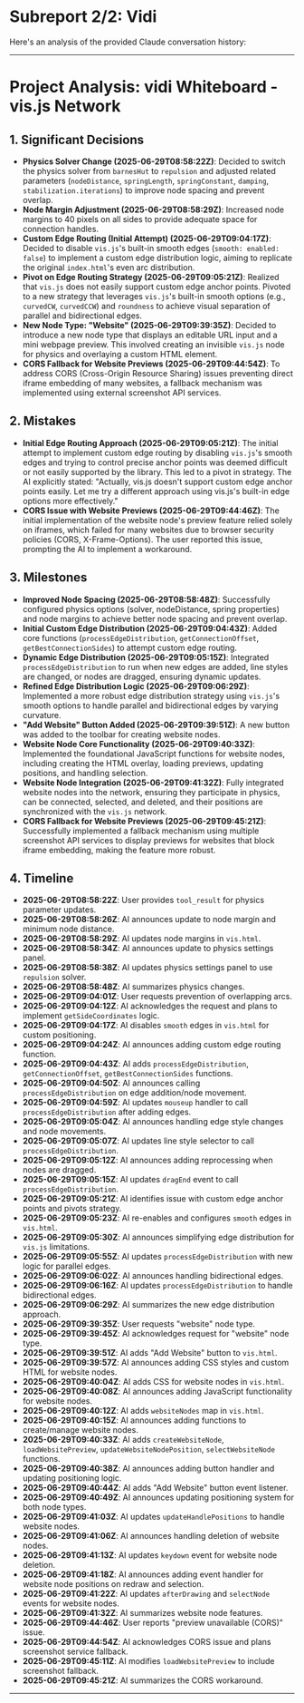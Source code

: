 # Subreport 2/2: Vidi

Here's an analysis of the provided Claude conversation history:

---

# Project Analysis: vidi Whiteboard - vis.js Network

## 1. Significant Decisions

*   **Physics Solver Change (2025-06-29T08:58:22Z)**: Decided to switch the physics solver from `barnesHut` to `repulsion` and adjusted related parameters (`nodeDistance`, `springLength`, `springConstant`, `damping`, `stabilization.iterations`) to improve node spacing and prevent overlap.
*   **Node Margin Adjustment (2025-06-29T08:58:29Z)**: Increased node margins to 40 pixels on all sides to provide adequate space for connection handles.
*   **Custom Edge Routing (Initial Attempt) (2025-06-29T09:04:17Z)**: Decided to disable `vis.js`'s built-in smooth edges (`smooth: enabled: false`) to implement a custom edge distribution logic, aiming to replicate the original `index.html`'s even arc distribution.
*   **Pivot on Edge Routing Strategy (2025-06-29T09:05:21Z)**: Realized that `vis.js` does not easily support custom edge anchor points. Pivoted to a new strategy that leverages `vis.js`'s built-in smooth options (e.g., `curvedCW`, `curvedCCW`) and `roundness` to achieve visual separation of parallel and bidirectional edges.
*   **New Node Type: "Website" (2025-06-29T09:39:35Z)**: Decided to introduce a new node type that displays an editable URL input and a mini webpage preview. This involved creating an invisible `vis.js` node for physics and overlaying a custom HTML element.
*   **CORS Fallback for Website Previews (2025-06-29T09:44:54Z)**: To address CORS (Cross-Origin Resource Sharing) issues preventing direct iframe embedding of many websites, a fallback mechanism was implemented using external screenshot API services.

## 2. Mistakes

*   **Initial Edge Routing Approach (2025-06-29T09:05:21Z)**: The initial attempt to implement custom edge routing by disabling `vis.js`'s smooth edges and trying to control precise anchor points was deemed difficult or not easily supported by the library. This led to a pivot in strategy. The AI explicitly stated: "Actually, vis.js doesn't support custom edge anchor points easily. Let me try a different approach using vis.js's built-in edge options more effectively."
*   **CORS Issue with Website Previews (2025-06-29T09:44:46Z)**: The initial implementation of the website node's preview feature relied solely on iframes, which failed for many websites due to browser security policies (CORS, X-Frame-Options). The user reported this issue, prompting the AI to implement a workaround.

## 3. Milestones

*   **Improved Node Spacing (2025-06-29T08:58:48Z)**: Successfully configured physics options (solver, nodeDistance, spring properties) and node margins to achieve better node spacing and prevent overlap.
*   **Initial Custom Edge Distribution (2025-06-29T09:04:43Z)**: Added core functions (`processEdgeDistribution`, `getConnectionOffset`, `getBestConnectionSides`) to attempt custom edge routing.
*   **Dynamic Edge Distribution (2025-06-29T09:05:15Z)**: Integrated `processEdgeDistribution` to run when new edges are added, line styles are changed, or nodes are dragged, ensuring dynamic updates.
*   **Refined Edge Distribution Logic (2025-06-29T09:06:29Z)**: Implemented a more robust edge distribution strategy using `vis.js`'s smooth options to handle parallel and bidirectional edges by varying curvature.
*   **"Add Website" Button Added (2025-06-29T09:39:51Z)**: A new button was added to the toolbar for creating website nodes.
*   **Website Node Core Functionality (2025-06-29T09:40:33Z)**: Implemented the foundational JavaScript functions for website nodes, including creating the HTML overlay, loading previews, updating positions, and handling selection.
*   **Website Node Integration (2025-06-29T09:41:32Z)**: Fully integrated website nodes into the network, ensuring they participate in physics, can be connected, selected, and deleted, and their positions are synchronized with the `vis.js` network.
*   **CORS Fallback for Website Previews (2025-06-29T09:45:21Z)**: Successfully implemented a fallback mechanism using multiple screenshot API services to display previews for websites that block iframe embedding, making the feature more robust.

## 4. Timeline

*   **2025-06-29T08:58:22Z**: User provides `tool_result` for physics parameter updates.
*   **2025-06-29T08:58:26Z**: AI announces update to node margin and minimum node distance.
*   **2025-06-29T08:58:29Z**: AI updates node margins in `vis.html`.
*   **2025-06-29T08:58:34Z**: AI announces update to physics settings panel.
*   **2025-06-29T08:58:38Z**: AI updates physics settings panel to use `repulsion` solver.
*   **2025-06-29T08:58:48Z**: AI summarizes physics changes.
*   **2025-06-29T09:04:01Z**: User requests prevention of overlapping arcs.
*   **2025-06-29T09:04:12Z**: AI acknowledges the request and plans to implement `getSideCoordinates` logic.
*   **2025-06-29T09:04:17Z**: AI disables `smooth` edges in `vis.html` for custom positioning.
*   **2025-06-29T09:04:24Z**: AI announces adding custom edge routing function.
*   **2025-06-29T09:04:43Z**: AI adds `processEdgeDistribution`, `getConnectionOffset`, `getBestConnectionSides` functions.
*   **2025-06-29T09:04:50Z**: AI announces calling `processEdgeDistribution` on edge addition/node movement.
*   **2025-06-29T09:04:59Z**: AI updates `mouseup` handler to call `processEdgeDistribution` after adding edges.
*   **2025-06-29T09:05:04Z**: AI announces handling edge style changes and node movements.
*   **2025-06-29T09:05:07Z**: AI updates line style selector to call `processEdgeDistribution`.
*   **2025-06-29T09:05:12Z**: AI announces adding reprocessing when nodes are dragged.
*   **2025-06-29T09:05:15Z**: AI updates `dragEnd` event to call `processEdgeDistribution`.
*   **2025-06-29T09:05:21Z**: AI identifies issue with custom edge anchor points and pivots strategy.
*   **2025-06-29T09:05:23Z**: AI re-enables and configures `smooth` edges in `vis.html`.
*   **2025-06-29T09:05:30Z**: AI announces simplifying edge distribution for `vis.js` limitations.
*   **2025-06-29T09:05:55Z**: AI updates `processEdgeDistribution` with new logic for parallel edges.
*   **2025-06-29T09:06:02Z**: AI announces handling bidirectional edges.
*   **2025-06-29T09:06:16Z**: AI updates `processEdgeDistribution` to handle bidirectional edges.
*   **2025-06-29T09:06:29Z**: AI summarizes the new edge distribution approach.
*   **2025-06-29T09:39:35Z**: User requests "website" node type.
*   **2025-06-29T09:39:45Z**: AI acknowledges request for "website" node type.
*   **2025-06-29T09:39:51Z**: AI adds "Add Website" button to `vis.html`.
*   **2025-06-29T09:39:57Z**: AI announces adding CSS styles and custom HTML for website nodes.
*   **2025-06-29T09:40:04Z**: AI adds CSS for website nodes in `vis.html`.
*   **2025-06-29T09:40:08Z**: AI announces adding JavaScript functionality for website nodes.
*   **2025-06-29T09:40:12Z**: AI adds `websiteNodes` map in `vis.html`.
*   **2025-06-29T09:40:15Z**: AI announces adding functions to create/manage website nodes.
*   **2025-06-29T09:40:33Z**: AI adds `createWebsiteNode`, `loadWebsitePreview`, `updateWebsiteNodePosition`, `selectWebsiteNode` functions.
*   **2025-06-29T09:40:38Z**: AI announces adding button handler and updating positioning logic.
*   **2025-06-29T09:40:44Z**: AI adds "Add Website" button event listener.
*   **2025-06-29T09:40:49Z**: AI announces updating positioning system for both node types.
*   **2025-06-29T09:41:03Z**: AI updates `updateHandlePositions` to handle website nodes.
*   **2025-06-29T09:41:06Z**: AI announces handling deletion of website nodes.
*   **2025-06-29T09:41:13Z**: AI updates `keydown` event for website node deletion.
*   **2025-06-29T09:41:18Z**: AI announces adding event handler for website node positions on redraw and selection.
*   **2025-06-29T09:41:22Z**: AI updates `afterDrawing` and `selectNode` events for website nodes.
*   **2025-06-29T09:41:32Z**: AI summarizes website node features.
*   **2025-06-29T09:44:46Z**: User reports "preview unavailable (CORS)" issue.
*   **2025-06-29T09:44:54Z**: AI acknowledges CORS issue and plans screenshot service fallback.
*   **2025-06-29T09:45:11Z**: AI modifies `loadWebsitePreview` to include screenshot fallback.
*   **2025-06-29T09:45:21Z**: AI summarizes the CORS workaround.

---